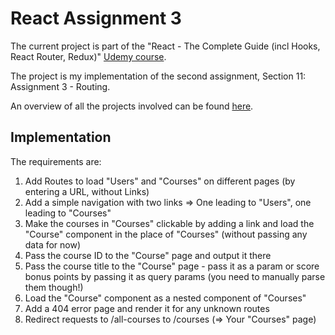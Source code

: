 # React Assignment 3
The current project is part of the "React - The Complete Guide (incl Hooks, React Router, Redux)" [Udemy course](https://www.udemy.com/course/react-the-complete-guide-incl-redux/).

The project is my implementation of the second assignment, Section 11: Assignment 3 - Routing.

An overview of all the projects involved can be found [here](https://github.com/mariamihai/udemy-react-overview).

## Implementation
The requirements are:
1. Add Routes to load "Users" and "Courses" on different pages (by entering a URL, without Links)
2. Add a simple navigation with two links => One leading to "Users", one leading to "Courses"
3. Make the courses in "Courses" clickable by adding a link and load the "Course" component in the place of "Courses" (without passing any data for now)
4. Pass the course ID to the "Course" page and output it there
5. Pass the course title to the "Course" page - pass it as a param or score bonus points by passing it as query params (you need to manually parse them though!)
6. Load the "Course" component as a nested component of "Courses"
7. Add a 404 error page and render it for any unknown routes
8. Redirect requests to /all-courses to /courses (=> Your "Courses" page)